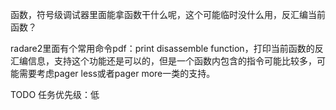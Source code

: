 函数，符号级调试器里面能拿函数干什么呢，这个可能临时没什么用，反汇编当前函数？



radare2里面有个常用命令pdf：print disassemble function，打印当前函数的反汇编信息，支持这个功能还是可以的，但是一个函数内包含的指令可能比较多，可能需要考虑pager less或者pager more一类的支持。



TODO 任务优先级：低